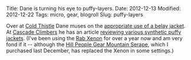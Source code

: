 Title: Dane is turning his eye to puffy-layers.
Date: 2012-12-13
Modified: 2012-12-22
Tags: micro, gear, blogroll
Slug: puffy-layers

Over at [Cold Thistle](http://coldthistle.blogspot.com/) Dane muses on the [appropriate use of a belay jacket](http://coldthistle.blogspot.com/2012/12/the-belay-jacket-tutorial.html). At [Cascade Climbers](http://cascadeclimbers.com/) he has an article [reviewing various synthetic puffy jackets](http://cascadeclimbers.com/synthetic-insulated-jacket-layering-review-by-dane-burns/). (I've been using the [Rab Xenon](http://us.rab.uk.com/products/mens-clothing/synthetic-fill/xenon-jacket.html) for over a year now and am very fond if it -- although the [Hill People Gear Mountain Serape](http://www.hillpeoplegear.com/Products/tabid/762/categoryid/11/Default.aspx), which I purchased last December, has replaced the Xenon in some settings.)
